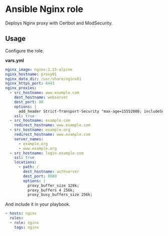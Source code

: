 # Ansible Nginx role

Deploys Nginx proxy with Certbot and ModSecurity.

## Usage

Configure the role.

**vars.yml**

```yml
nginx_image: nginx:1.15-alpine
nginx_hostname: proxy01
nginx_data_dir: /usr/share/nginx01
nginx_https_port: 8443
nginx_proxies:
  - src_hostname: www.example.com
    dest_hostname: webserver
    dest_port: 80
    options: |
      add_header Strict-Transport-Security "max-age=15552000; includeSubdomains;"
    ssl: true
  - src_hostname: example.com
    redirect_hostname: www.example.com
  - src_hostname: example.org
    redirect_hostname: www.example.com
    server_names:
      - example.org
      - www.example.org
  - src_hostname: login.example.com
    ssl: true
    locations:
      - path: /
        dest_hostname: authserver
        dest_port: 8080
        options: |
          proxy_buffer_size 128k;
          proxy_buffers 4 256k;
          proxy_busy_buffers_size 256k;
```

And include it in your playbook.

```yml
- hosts: nginx
  roles:
  - role: nginx
    tags: nginx
```
